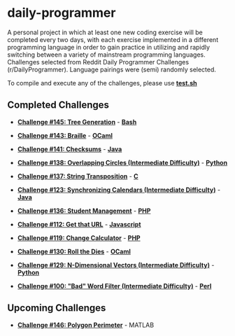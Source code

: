 daily-programmer
================

A personal project in which at least one new coding exercise will be completed every two days, with each exercise implemented in a different programming language in order to gain practice in utilizing and rapidly switching between a variety of mainstream programming languages. Challenges selected from Reddit Daily Programmer Challenges (r/DailyProgrammer). Language pairings were (semi) randomly selected.

To compile and execute any of the challenges, please use [**test.sh**](https://github.com/aftabjkhan/daily-programmer/blob/master/test.sh)

## Completed Challenges

* [**Challenge #145: Tree Generation**](http://www.reddit.com/r/dailyprogrammer/comments/1t0r09/121613_challenge_145_easy_tree_generation/) - [**Bash**](https://github.com/aftabjkhan/daily-programmer/tree/master/challenge-145)

* [**Challenge #143: Braille**](http://www.reddit.com/r/dailyprogrammer/comments/1s061q/120313_challenge_143_easy_braille/) - [**OCaml**](https://github.com/aftabjkhan/daily-programmer/tree/master/challenge-143)

* [**Challenge #141: Checksums**](http://www.reddit.com/r/dailyprogrammer/comments/1qwkdz/111113_challenge_141_easy_checksums/) - [**Java**](https://github.com/aftabjkhan/daily-programmer/tree/master/challenge-141)

* [**Challenge #138: Overlapping Circles (Intermediate Difficulty)**](http://www.reddit.com/r/dailyprogrammer/comments/1s6484/120513_challenge_138_intermediate_overlapping/) - [**Python**](https://github.com/aftabjkhan/daily-programmer/tree/master/challenge-138)

* [**Challenge #137: String Transposition**](http://www.reddit.com/r/dailyprogrammer/comments/1m1jam/081313_challenge_137_easy_string_transposition/) - [**C**](https://github.com/aftabjkhan/daily-programmer/tree/master/challenge-137)

* [**Challenge #123: Synchronizing Calendars (Intermediate Difficulty)**](http://www.reddit.com/r/dailyprogrammer/comments/1dx3wj/050813_challenge_123_intermediate_synchronizing/) - [**Java**](https://github.com/aftabjkhan/daily-programmer/tree/master/challenge-123)

* [**Challenge #136: Student Management**](http://www.reddit.com/r/dailyprogrammer/comments/1kphtf/081313_challenge_136_easy_student_management/) - [**PHP**](https://github.com/aftabjkhan/daily-programmer/tree/master/challenge-136)

* [**Challenge #112: Get that URL**](http://www.reddit.com/r/dailyprogrammer/comments/137f7t/11142012_challenge_112_easyget_that_url/) - [**Javascript**](https://github.com/aftabjkhan/daily-programmer/tree/master/challenge-112)

* [**Challenge #119: Change Calculator**](http://www.reddit.com/r/dailyprogrammer/comments/17f3y2/012813_challenge_119_easy_change_calculator/) - [**PHP**](https://github.com/aftabjkhan/daily-programmer/tree/master/challenge-119)

* [**Challenge #130: Roll the Dies**](http://www.reddit.com/r/dailyprogrammer/comments/1givnn/061713_challenge_130_easy_roll_the_dies/) - [**OCaml**](https://github.com/aftabjkhan/daily-programmer/tree/master/challenge-130)

* [**Challenge #129: N-Dimensional Vectors (Intermediate Difficulty)**](http://www.reddit.com/r/dailyprogrammer/comments/1hzq9y/071013_challenge_129_intermediate_ndimensional/) - [**Python**](https://github.com/aftabjkhan/daily-programmer/tree/master/challenge-129)

* [**Challenge #100: "Bad" Word Filter (Intermediate Difficulty)**](http://www.reddit.com/r/dailyprogrammer/comments/106gse/9202012_challenge_100_intermediate_bad_word_filter/) - [**Perl**](https://github.com/aftabjkhan/daily-programmer/tree/master/challenge-100)

## Upcoming Challenges

* [**Challenge #146: Polygon Perimeter**](http://www.reddit.com/r/dailyprogrammer/comments/1tixzk/122313_challenge_146_easy_polygon_perimeter/) - MATLAB




